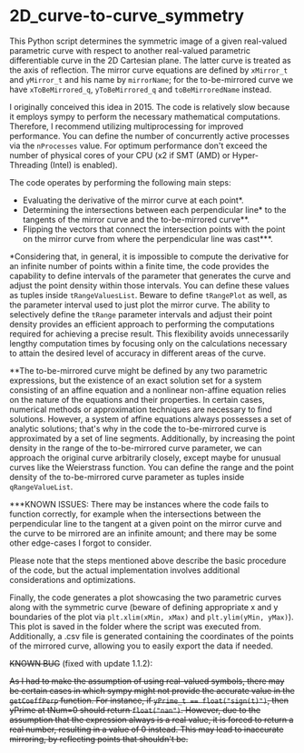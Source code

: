 # 2D_curve-to-curve_symmetry
This Python script determines the symmetric image of a given real-valued parametric curve with respect to another real-valued parametric differentiable curve in the 2D Cartesian plane. The latter curve is treated as the axis of reflection. The mirror curve equations are defined by ```xMirror_t``` and ```yMirror_t``` and his name by ```mirrorName```; for the to-be-mirrored curve we have ```xToBeMirrored_q```, ```yToBeMirrored_q``` and ```toBeMirroredName``` instead.

I originally conceived this idea in 2015. The code is relatively slow because it employs sympy to perform the necessary mathematical computations. Therefore, I recommend utilizing multiprocessing for improved performance. You can define the number of concurrently active processes via the ```nProcesses``` value. For optimum performance don't exceed the number of physical cores of your CPU (x2 if SMT (AMD) or Hyper-Threading (Intel) is enabled).

The code operates by performing the following main steps:

 - Evaluating the derivative of the mirror curve at each point*.
 - Determining the intersections between each perpendicular line* to the tangents of the mirror curve and the to-be-mirrored curve**.
 - Flipping the vectors that connect the intersection points with the point on the mirror curve from where the perpendicular line was cast***.

*Considering that, in general, it is impossible to compute the derivative for an infinite number of points within a finite time, the code provides the capability to define intervals of the parameter that generates the curve and adjust the point density within those intervals. You can define these values as tuples inside ```tRangeValuesList```. Beware to define ```tRangePlot``` as well, as the parameter interval used to just plot the mirror curve. The ability to selectively define the ```tRange``` parameter intervals and adjust their point density provides an efficient approach to performing the computations required for achieving a precise result. This flexibility avoids unnecessarily lengthy computation times by focusing only on the calculations necessary to attain the desired level of accuracy in different areas of the curve.

**The to-be-mirrored curve might be defined by any two parametric expressions, but the existence of an exact solution set for a system consisting of an affine equation and a nonlinear non-affine equation relies on the nature of the equations and their properties. In certain cases, numerical methods or approximation techniques are necessary to find solutions. However, a system of affine equations always possesses a set of analytic solutions; that's why in the code the to-be-mirrored curve is approximated by a set of line segments. Additionally, by increasing the point density in the range of the to-be-mirrored curve parameter, we can approach the original curve arbitrarily closely, except maybe for unusual curves like the Weierstrass function. You can define the range and the point density of the to-be-mirrored curve parameter as tuples inside ```qRangeValueList```.

***KNOWN ISSUES: There may be instances where the code fails to function correctly, for example when the intersections between the perpendicular line to the tangent at a given point on the mirror curve and the curve to be mirrored are an infinite amount; and there may be some other edge-cases I forgot to consider.

Please note that the steps mentioned above describe the basic procedure of the code, but the actual implementation involves additional considerations and optimizations.

Finally, the code generates a plot showcasing the two parametric curves along with the symmetric curve (beware of defining appropriate x and y boundaries of the plot via ```plt.xlim(xMin, xMax)``` and ```plt.ylim(yMin, yMax)```). This plot is saved in the folder where the script was executed from. Additionally, a .csv file is generated containing the coordinates of the points of the mirrored curve, allowing you to easily export the data if needed.


~~KNOWN BUG~~ (fixed with update 1.1.2):

~~As I had to make the assumption of using real-valued symbols, there may be certain cases in which sympy might not provide the accurate value in the ```getCoeffPerp``` function. For instance, if ```yPrime_t == float("sign(t)")```, then yPrime at tNum=0 should return ```float("nan")```. However, due to the assumption that the expression always is a real value, it is forced to return a real number, resulting in a value of 0 instead. This may lead to inaccurate mirroring, by reflecting points that shouldn't be.~~

